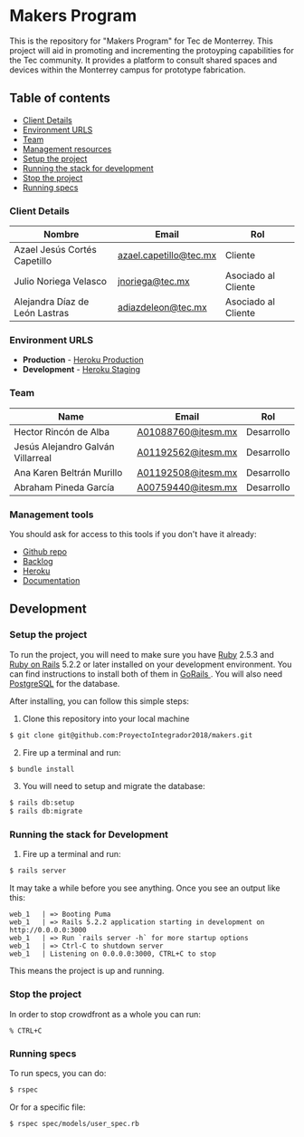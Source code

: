 # Makers Program

This is the repository for "Makers Program" for Tec de Monterrey. This project will aid in promoting and incrementing the protoyping capabilities for the Tec community. It provides a platform to consult shared spaces and devices within the Monterrey campus for prototype fabrication.

## Table of contents

* [Client Details](#client-details)
* [Environment URLS](#environment-urls)
* [Team](#team)
* [Management resources](#management-resources)
* [Setup the project](#setup-the-project)
* [Running the stack for development](#running-the-stack-for-development)
* [Stop the project](#stop-the-project)
* [Running specs](#running-specs)


### Client Details

| Nombre                         | Email                    | Rol                 |
| ------------------------------ | ------------------------ | ------------------- |
| Azael Jesús Cortés Capetillo   | azael.capetillo@tec.mx   | Cliente             |
| Julio Noriega Velasco          | jnoriega@tec.mx          | Asociado al Cliente |
| Alejandra Díaz de León Lastras | adiazdeleon@tec.mx       | Asociado al Cliente |


### Environment URLS

* **Production** - [Heroku Production](https://makers-program.herokuapp.com/)
* **Development** - [Heroku Staging](https://makers-program-staging.herokuapp.com/)

### Team

| Name                              | Email              | Rol        |
| --------------------------------- | ------------------ | ---------- |
| Hector Rincón de Alba             | A01088760@itesm.mx | Desarrollo |
| Jesús Alejandro Galván Villarreal | A01192562@itesm.mx | Desarrollo |
| Ana Karen Beltrán Murillo         | A01192508@itesm.mx | Desarrollo |
| Abraham Pineda García             | A00759440@itesm.mx | Desarrollo |

### Management tools

You should ask for access to this tools if you don't have it already:

* [Github repo](https://github.com/ProyectoIntegrador2018/makers)
* [Backlog](https://github.com/ProyectoIntegrador2018/makers/projects)
* [Heroku](https://makers-program.herokuapp.com/)
* [Documentation](TBD)

## Development

### Setup the project

To run the project, you will need to make sure you have [Ruby](http://www.ruby-lang.org/en/) 2.5.3 and [Ruby on Rails](https://rubyonrails.org) 5.2.2 or later installed on your development environment. You can find instructions to install both of them in [ GoRails ](https://gorails.com/setup/). You will also need [PostgreSQL](https://www.postgresql.org) for the database.

After installing, you can follow this simple steps:

1. Clone this repository into your local machine

```bash
$ git clone git@github.com:ProyectoIntegrador2018/makers.git
```

2. Fire up a terminal and run:

```bash
$ bundle install
```

3. You will need to setup and migrate the database:

```bash
$ rails db:setup
$ rails db:migrate
```

### Running the stack for Development

1. Fire up a terminal and run:

```bash
$ rails server
```

It may take a while before you see anything. Once you see an output like this:

```
web_1   | => Booting Puma
web_1   | => Rails 5.2.2 application starting in development on http://0.0.0.0:3000
web_1   | => Run `rails server -h` for more startup options
web_1   | => Ctrl-C to shutdown server
web_1   | Listening on 0.0.0.0:3000, CTRL+C to stop
```

This means the project is up and running.

### Stop the project

In order to stop crowdfront as a whole you can run:

```
% CTRL+C
```

### Running specs

To run specs, you can do:

```bash
$ rspec
```

Or for a specific file:

```
$ rspec spec/models/user_spec.rb
```